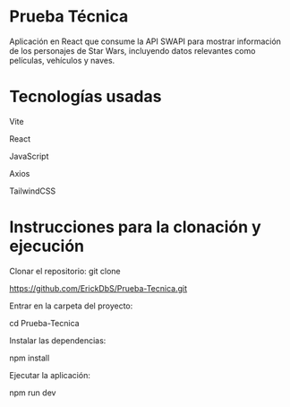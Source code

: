 # Prueba Técnica

Aplicación en React que consume la API SWAPI para mostrar información de los personajes de Star Wars, incluyendo datos relevantes como películas, vehículos y naves.

# Tecnologías usadas

Vite

React

JavaScript

Axios

TailwindCSS

# Instrucciones para la clonación y ejecución
Clonar el repositorio: git clone

https://github.com/ErickDbS/Prueba-Tecnica.git

Entrar en la carpeta del proyecto:

cd Prueba-Tecnica

Instalar las dependencias:

npm install

Ejecutar la aplicación:

npm run dev



